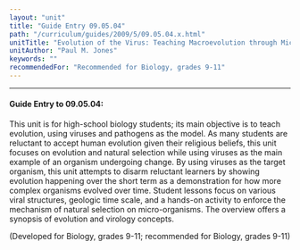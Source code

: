 ```yaml
---
layout: "unit"
title: "Guide Entry 09.05.04"
path: "/curriculum/guides/2009/5/09.05.04.x.html"
unitTitle: "Evolution of the Virus: Teaching Macroevolution through Microevolution"
unitAuthor: "Paul M. Jones"
keywords: ""
recommendedFor: "Recommended for Biology, grades 9-11"
---
```

<body>
<hr/>
<h4>
Guide Entry to 09.05.04:
</h4>
<p>This unit is for high-school biology students;  its main objective is to teach evolution, using viruses and pathogens as the model. As many students are reluctant to accept human evolution given their religious beliefs, this unit focuses on evolution and natural selection while using viruses as the main example of an organism undergoing change. By using viruses as the target organism, this unit attempts to disarm reluctant learners by showing evolution happening over the short term as a demonstration for how more complex organisms evolved over time. Student lessons focus on various viral structures, geologic time scale, and a hands-on activity to enforce the mechanism of natural selection on micro-organisms. The overview offers a synopsis of evolution and virology concepts.</p>
<p>
(Developed for Biology, grades 9-11; recommended for Biology, grades 9-11)
</p>
</body>
